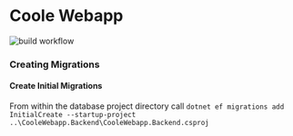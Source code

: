 # Coole Webapp

![build workflow](https://github.com/Divad-H/coole-webapp/actions/workflows/main_coole-webapp.yml/badge.svg)

### Creating Migrations

#### Create Initial Migrations

From within the database project directory call `dotnet ef migrations add InitialCreate --startup-project ..\CooleWebapp.Backend\CooleWebapp.Backend.csproj`
